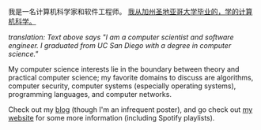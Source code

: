 我是一名计算机科学家和软件工程师。
<a href="https://cse.ucsd.edu"
target="_blank">我从加州圣地亚哥大学毕业的，学的计算机科学。</a>
<br/>

_translation: Text above says "I am a computer scientist and software engineer. I graduated from UC San Diego with a degree in computer science."_

My computer science interests lie in the boundary
between theory and practical computer science; my favorite domains to discuss
are algorithms, computer security, computer systems (especially operating systems),
programming languages, and computer networks.
<br/>

Check out my <a href="https://nate-browne.github.io/innermachinations"
target="_blank">blog</a> (though I'm an infrequent poster), and go check out
<a href="https://nate-browne.github.io">my website</a> for some more information
(including Spotify playlists).
